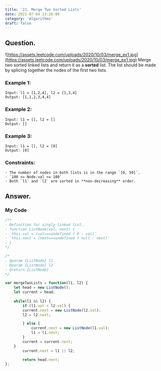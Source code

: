 ```yaml
---
title: '21. Merge Two Sorted Lists'
date: 2021-07-04 13:28:00
category: 'Algorithms'
draft: false
---
```


## Question.

![https://assets.leetcode.com/uploads/2020/10/03/merge_ex1.jpg](https://assets.leetcode.com/uploads/2020/10/03/merge_ex1.jpg)
Merge two sorted linked lists and return it as a **sorted** list. The list should be made by splicing together the nodes of the first two lists.

### Example 1:
```
Input: l1 = [1,2,4], l2 = [1,3,4]
Output: [1,1,2,3,4,4]
```

### Example 2:
```
Input: l1 = [], l2 = []
Output: []
```

### Example 3:
```
Input: l1 = [], l2 = [0]
Output: [0]
```

### Constraints: 
```
- The number of nodes in both lists is in the range `[0, 50]`.
- `100 <= Node.val <= 100`
- Both `l1` and `l2` are sorted in **non-decreasing** order.
```

## Answer.

### My Code
```js
/**
- Definition for singly-linked list.
- function ListNode(val, next) {
- `this.val = (val===undefined ? 0 : val)`
- `this.next = (next===undefined ? null : next)`
- }
*/

/*
- @param {ListNode} l1
- @param {ListNode} l2
- @return {ListNode}
*/

var mergeTwoLists = function(l1, l2) {
    let head = new ListNode();
    let current = head;
    
    while(l1 && l2) {
        if (l1.val > l2.val) {
        current.next = new ListNode(l2.val);
        l2 = l2.next;

        } else {
            current.next = new ListNode(l1.val);
            l1 = l1.next;
        }
        current = current.next;
    }
        current.next = l1 || l2;

        return head.next;
};
```
